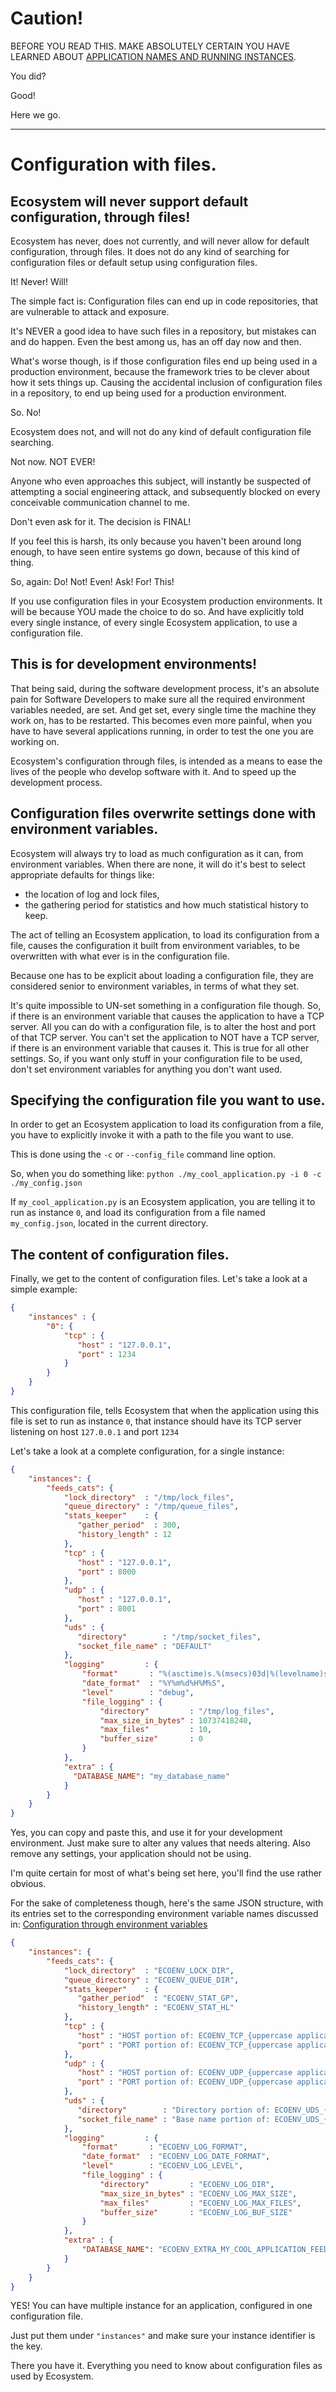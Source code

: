 # Caution!
BEFORE YOU READ THIS. MAKE ABSOLUTELY CERTAIN YOU HAVE LEARNED ABOUT [APPLICATION NAMES AND RUNNING INSTANCES](./configuration.md).

You did?

Good!

Here we go.

---

# Configuration with files.

## Ecosystem will never support default configuration, through files!

Ecosystem has never, does not currently, and will never allow for default
configuration, through files. It does not do any kind of searching for configuration
files or default setup using configuration files.

It! Never! Will!

The simple fact is: Configuration files can end up in code repositories, that are
vulnerable to attack and exposure.

It's NEVER a good idea to have such files in a repository, but mistakes can and
do happen. Even the best among us, has an off day now and then.

What's worse though, is if those configuration files end up being used in a production
environment, because the framework tries to be clever about how it sets things up.
Causing the accidental inclusion of configuration files in a repository, to end
up being used for a production environment.

So. No!

Ecosystem does not, and will not do any kind of default configuration file searching.

Not now. NOT EVER!

Anyone who even approaches this subject, will instantly be suspected of attempting a
social engineering attack, and subsequently blocked on every conceivable communication
channel to me.

Don't even ask for it. The decision is FINAL!

If you feel this is harsh, its only because you haven't been around long enough,
to have seen entire systems go down, because of this kind of thing.

So, again: Do! Not! Even! Ask! For! This!

If you use configuration files in your Ecosystem production environments. It will
be because YOU made the choice to do so. And have explicitly told every single
instance, of every single Ecosystem application, to use a configuration file.

## This is for development environments!

That being said, during the software development process, it's an absolute pain for
Software Developers to make sure all the required environment variables needed,
are set. And get set, every single time the machine they work on, has to be restarted.
This becomes even more painful, when you have to have several applications running,
in order to test the one you are working on.

Ecosystem's configuration through files, is intended as a means to ease the lives
of the people who develop software with it. And to speed up the development process.

## Configuration files overwrite settings done with environment variables.

Ecosystem will always try to load as much configuration as it can, from environment
variables. When there are none, it will do it's best to select appropriate defaults
for things like:
- the location of log and lock files,
- the gathering period for statistics and how much statistical history to keep.

The act of telling an Ecosystem application, to load its configuration from a file, causes
the configuration it built from environment variables, to be overwritten with what ever
is in the configuration file.

Because one has to be explicit about loading a configuration file, they are considered
senior to environment variables, in terms of what they set.

It's quite impossible to UN-set something in a configuration file though. So, if
there is an environment variable that causes the application to have a TCP server.
All you can do with a configuration file, is to alter the host and port of that TCP server.
You can't set the application to NOT have a TCP server, if there is an environment variable
that causes it. This is true for all other settings. So, if you want only stuff in your
configuration file to be used, don't set environment variables for anything you don't want used.

## Specifying the configuration file you want to use.

In order to get an Ecosystem application to load its configuration from a file,
you have to explicitly invoke it with a path to the file you want to use.

This is done using the `-c` or `--config_file` command line option.

So, when you do something like: `python ./my_cool_application.py -i 0 -c ./my_config.json`

If `my_cool_application.py` is an Ecosystem application, you are telling it to run as instance `0`,
and load its configuration from a file named `my_config.json`, located in the current directory.

## The content of configuration files.

Finally, we get to the content of configuration files. Let's take a look at a simple example:

```json
{
    "instances" : {
        "0": {
            "tcp" : {
               "host" : "127.0.0.1",
               "port" : 1234
            }
        }
    }
}
```

This configuration file, tells Ecosystem that when the application using this
file is set to run as instance `0`, that instance should have its TCP server
listening on host `127.0.0.1` and port `1234`

Let's take a look at a complete configuration, for a single instance:

```json
{
    "instances": {
        "feeds_cats": {
            "lock_directory"  : "/tmp/lock_files",
            "queue_directory" : "/tmp/queue_files",
            "stats_keeper"    : {
               "gather_period"  : 300,
               "history_length" : 12
            },
            "tcp" : {
               "host" : "127.0.0.1",
               "port" : 8000
            },
            "udp" : {
               "host" : "127.0.0.1",
               "port" : 8001
            },
            "uds" : {
               "directory"        : "/tmp/socket_files",
               "socket_file_name" : "DEFAULT"
            },
            "logging"         : {
                "format"       : "%(asctime)s.%(msecs)03d|%(levelname)s|%(filename)s|%(lineno)d|%(message)s",
                "date_format"  : "%Y%m%d%H%M%S",
                "level"        : "debug",
                "file_logging" : {
                    "directory"         : "/tmp/log_files",
                    "max_size_in_bytes" : 10737418240,
                    "max_files"         : 10,
                    "buffer_size"       : 0
                }
            },
            "extra" : {
              "DATABASE_NAME": "my_database_name"
            }
        }
    }
}
```

Yes, you can copy and paste this, and use it for your development environment.
Just make sure to alter any values that needs altering. Also remove any settings,
your application should not be using.

I'm quite certain for most of what's being set here, you'll find the use rather
obvious.

For the sake of completeness though, here's the same JSON structure, with its
entries set to the corresponding environment variable names discussed in:
[Configuration through environment variables](./through_environment_variables.md)

```json
{
    "instances": {
        "feeds_cats": {
            "lock_directory"  : "ECOENV_LOCK_DIR",
            "queue_directory" : "ECOENV_QUEUE_DIR",
            "stats_keeper"    : {
               "gather_period"  : "ECOENV_STAT_GP",
               "history_length" : "ECOENV_STAT_HL"
            },
            "tcp" : {
               "host" : "HOST portion of: ECOENV_TCP_{uppercase application name}_{uppercase instance}",
               "port" : "PORT portion of: ECOENV_TCP_{uppercase application name}_{uppercase instance}"
            },
            "udp" : {
               "host" : "HOST portion of: ECOENV_UDP_{uppercase application name}_{uppercase instance}",
               "port" : "PORT portion of: ECOENV_UDP_{uppercase application name}_{uppercase instance}"
            },
            "uds" : {
               "directory"        : "Directory portion of: ECOENV_UDS_{uppercase application name}_{uppercase instance}",
               "socket_file_name" : "Base name portion of: ECOENV_UDS_{uppercase application name}_{uppercase instance}"
            },
            "logging"         : {
                "format"       : "ECOENV_LOG_FORMAT",
                "date_format"  : "ECOENV_LOG_DATE_FORMAT",
                "level"        : "ECOENV_LOG_LEVEL",
                "file_logging" : {
                    "directory"         : "ECOENV_LOG_DIR",
                    "max_size_in_bytes" : "ECOENV_LOG_MAX_SIZE",
                    "max_files"         : "ECOENV_LOG_MAX_FILES",
                    "buffer_size"       : "ECOENV_LOG_BUF_SIZE"
                }
            },
            "extra" : {
                "DATABASE_NAME": "ECOENV_EXTRA_MY_COOL_APPLICATION_FEEDS_CATS_DATABASE_NAME"
            }
        }
    }
}
```

YES! You can have multiple instance for an application, configured in one
configuration file.

Just put them under `"instances"` and make sure your instance identifier is the
key.

There you have it. Everything you need to know about configuration files as
used by Ecosystem.
